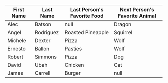 | First Name   | Last Name   | Last Person's Favorite Food | Next Person's Favorite Animal |
| ------------ | ----------- | --------------------------- | ----------------------------- |
| Alec         | Batson      |   null                      |              Dragon           |
| Angel        | Rodriguez   |   Roasted Pineapple         |              Squirrel         |
| Michele      | Dexter      |   Pizza                     |              Wolf             |
| Ernesto      | Ballon      |   Pasties                   |              Wolf             |
| Robert       | Simmons     |   Pizza                     |              Dog              |
| David        | Ubah        |   Chicken                   |              Cat              |
| James        | Carrell     |   Burger                    |              null             |

  
